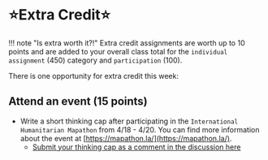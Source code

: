 # ⭐Extra Credit⭐

!!! note "Is extra worth it?!"
    Extra credit assignments are worth up to 10 points and are added to your overall class total for the `individual assignment` (450) category and `participation` (100).

There is one opportunity for extra credit this week:

## Attend an event (15 points)

- Write a short thinking cap after participating in the `International Humanitarian Mapathon` from 4/18 - 4/20. You can find more information about the event at [https://mapathon.la/](https://mapathon.la/).
  - [Submit your thinking cap as a comment in the discussion here](https://github.com/albertkun/23S-ASIAAM-191A/discussions/9)
